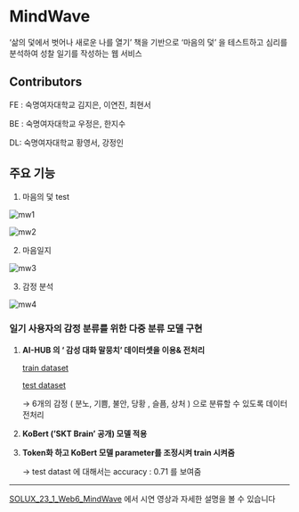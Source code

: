 # MindWave

‘삶의 덫에서 벗어나 새로운 나를 열기’ 책을 기반으로 ‘마음의 덫’ 을 테스트하고 심리를 분석하여 성찰 일기를 작성하는 웹 서비스

## Contributors

FE : 숙명여자대학교  김지은, 이연진, 최현서

BE : 숙명여자대학교 우정은, 한지수

DL: 숙명여자대학교 황영서, 강정인 

## 주요 기능

 1. 마음의 덫 test 

![mw1](https://github.com/Mindwave-solux-web6/data_analysis/assets/100707876/20d66d3c-3f18-42eb-8603-0cac6cb8ba8e)

![mw2](https://github.com/Mindwave-solux-web6/data_analysis/assets/100707876/cf41e340-d2b0-4e37-a0bd-4d63f62a33bf)

2. 마음일지 

![mw3](https://github.com/Mindwave-solux-web6/data_analysis/assets/100707876/6249a406-b816-48da-bc0e-f6bbeb620c15)

3. 감정 분석

![mw4](https://github.com/Mindwave-solux-web6/data_analysis/assets/100707876/2a512e48-7d80-4f6c-9c87-f82b55a9d9eb)


### 일기 사용자의 감정 분류를 위한 다중 분류 모델 구현

1) **AI-HUB 의 ‘ 감성 대화 말뭉치’ 데이터셋을 이용& 전처리**

    [train dataset](https://drive.google.com/file/d/19pFp8QrjKAJ9zonQ_LQk5wEeZ7oRnD6e/view?usp=drive_link)

    [test dataset](https://drive.google.com/file/d/19P7VdCow6-KwYS0Ds8g0m9tigWb84Y9x/view?usp=drive_link)

    → 6개의 감정 ( 분노, 기쁨, 불안, 당황 , 슬픔, 상처 ) 으로 분류할 수 있도록 데이터 전처리

2) **KoBert (’SKT Brain’ 공개) 모델 적용**
   
3) **Token화 하고 KoBert  모델 parameter를 조정시켜 train 시켜줌**

   → test datast 에 대해서는 accuracy : 0.71 를 보여줌 
_________
[SOLUX_23_1_Web6_MindWave](https://solux.tistory.com/1070) 에서 시연 영상과 자세한 설명을 볼 수 있습니다
